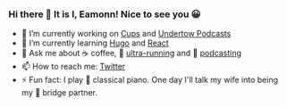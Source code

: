 ### Hi there 👋 It is I, Eamonn! Nice to see you 😀

- 🔭 I’m currently working on [Cups](https://cupsespressocafe.com/) and [Undertow Podcasts](https://eamonncottrell.com/)
- 🌱 I’m currently learning [Hugo](https://gohugo.io/) and [React](https://reactjs.org/)
- 💬 Ask me about :coffee: coffee, :running: [ultra-running](https://www.strava.com/athletes/24426538) and :microphone: [podcasting](https://eamonncottrell.com/)
- 📫 How to reach me: [Twitter](https://twitter.com/EamonnCottrell)
- ⚡ Fun fact: I play :musical_keyboard: classical piano. One day I'll talk my wife into being my :flower_playing_cards: bridge partner.
<!--
**sieis/sieis** is a ✨ _special_ ✨ repository because its `README.md` (this file) appears on your GitHub profile.

Here are some ideas to get you started:

- 

- 👯 I’m looking to collaborate on ...
- 🤔 I’m looking for help with ...

- 📫 How to reach me: ...
- 😄 Pronouns: ...
- ⚡ Fun fact: ...
-->

